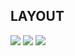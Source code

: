 ## LAYOUT
<div>
<img src="https://github.com/gibifyofficial/ig.news-next.js/blob/main/public/images/Home.png" />
  
  <img src="https://github.com/gibifyofficial/ig.news-next.js/blob/main/public/images/Home.png" />
  
  <img src="https://github.com/gibifyofficial/ig.news-next.js/blob/main/public/images/Home.png" />
</div>
